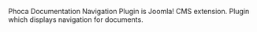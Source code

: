 Phoca Documentation Navigation Plugin is Joomla! CMS extension. Plugin which displays navigation for documents.